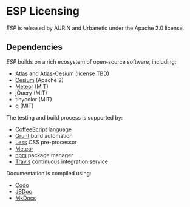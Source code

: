 # ESP Licensing

*ESP* is released by AURIN and Urbanetic under the Apache 2.0 license.

## Dependencies

*ESP* builds on a rich ecosystem of open-source software, including:

* [Atlas][atlas] and [Atlas-Cesium][atlascesium] (license TBD)
* [Cesium][cesium] (Apache 2)
* [Meteor][meteor] (MIT)
* jQuery (MIT)
* tinycolor (MIT)
* q (MIT)

The testing and build process is supported by:

* [CoffeeScript][coffee] language
* [Grunt][grunt] build automation
* [Less][less] CSS pre-processor
* [Meteor][meteor]
* [npm][npm] package manager
* [Travis][travis] continuous integration service

Documentation is compiled using:

* [Codo][codo]
* [JSDoc][jsdoc]
* [MkDocs][mkdocs]


[atlas]: https://github.com/urbanetic/atlas
[atlascesium]: https://github.com/urbanetic/atlas-cesium
[cesium]: https://cesiumjs.org/
[coffee]: http://coffeescript.org/
[codo]: https://github.com/coffeedoc/codo
[grunt]: http://gruntjs.com/
[jsdoc]: http://usejsdoc.org/
[less]: http://lesscss.org/
[meteor]: https://www.meteor.com/
[mkdocs]: http://www.mkdocs.org/
[npm]: https://www.npmjs.org/
[travis]: https://travis-ci.org/
